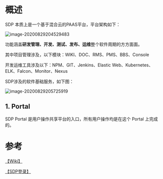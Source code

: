 # 概述

SDP 本质上是一个基于混合云的PAAS平台，平台架构如下：

![image-20200829204529483](..\..\images\ND\SDP架构.png)

功能涵盖**研发管理、开发、测试、发布、运维**整个软件周期的方方面面。

其中项目管理涉及，以下模块：WIKI、DOC、RMS、PMS、BBS、Console

开发运维工具涉及以下：NPM、GIT、Jenkins、Elastic Web、Kubernetes、ELK、Falcon、Monitor、Nexus

SDP涉及的软件基础服务，如下图：

![image-20200829205725919](..\..\images\ND\SDP软件基础服务.png)

## 1. Portal

SDP Portal 是用户操作共享平台的入口，所有用户操作均是在这个 Portal 上完成的。









# 参考

[【Wiki】]([http://wiki.doc.101.com/index.php?title=%E5%85%B1%E4%BA%AB%E5%B9%B3%E5%8F%B0](http://wiki.doc.101.com/index.php?title=共享平台))

[【SDP登录】](http://d.101.com/)